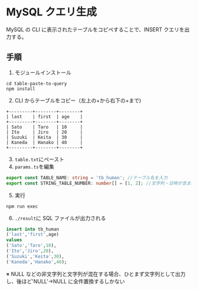 # MySQL クエリ生成

MySQL の CLI に表示されたテーブルをコピペすることで、INSERT クエリを出力する。

## 手順

1. モジュールインストール

```
cd table-paste-to-query
npm install
```

2. CLI からテーブルをコピー（左上の+から右下の+まで)

```
+---------+--------+--------+
| last    | first  | age    |
+---------+--------+--------+
| Sato    | Taro   | 10     |
| Ito     | Jiro   | 20     |
| Suzuki  | Keita  | 30     |
| Kaneda  | Hanako | 40     |
+---------+--------+--------+
```

3. `table.txt`にペースト
4. `params.ts`を編集

```typescript
export const TABLE_NAME: string = 'tb_human'; //テーブル名を入力
export const STRING_TABLE_NUMBER: number[] = [1, 2]; //文字列・日時が含まれるカラムナンバーを入力（クォーテーションが付与される）
```

5. 実行

```
npm run exec
```

6. `./result`に SQL ファイルが出力される

```sql
insert into tb_human
('last','first',age)
values
('Sato','Taro',10),
('Ito','Jiro',20),
('Suzuki','Keita',30),
('Kaneda','Hanako',40);
```

※ NULL などの非文字列と文字列が混在する場合、ひとまず文字列として出力し、後ほど'NULL'→NULL に全件置換するしかない
